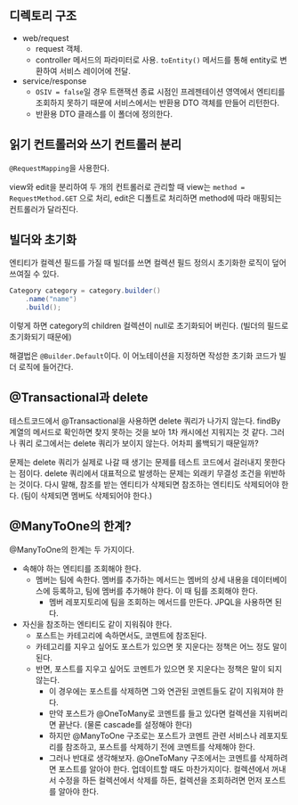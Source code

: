 ## 디렉토리 구조

- web/request
  - request 객체. 
  - controller 메서드의 파라미터로 사용. `toEntity()` 메서드를 통해 entity로 변환하여 서비스 레이어에 전달.
- service/response
  - `OSIV = false`일 경우 트랜잭션 종료 시점인 프레젠테이션 영역에서 엔티티를 조회하지 못하기 때문에 서비스에서는 반환용 DTO 객체를 만들어 리턴한다.
  - 반환용 DTO 클래스를 이 폴더에 정의한다.

## 읽기 컨트롤러와 쓰기 컨트롤러 분리

`@RequestMapping`을 사용한다.

view와 edit을 분리하여 두 개의 컨트롤러로 관리할 때 view는 `method = RequestMethod.GET` 으로 처리, edit은 디폴트로 처리하면 method에 따라 매핑되는 컨트롤러가 달라진다.


## 빌더와 초기화

엔티티가 컬렉션 필드를 가질 때 빌더를 쓰면 컬렉션 필드 정의시 초기화한 로직이 덮어쓰여질 수 있다.

```java
Category category = category.builder()
	.name("name")
	.build();
```
이렇게 하면 category의 children 컬렉션이 null로 초기화되어 버린다. (빌더의 필드로 초기화되기 때문에)

해결법은 `@Builder.Default`이다. 이 어노테이션을 지정하면 작성한 초기화 코드가 빌더 로직에 들어간다.


## @Transactional과 delete

테스트코드에서 @Transactional을 사용하면 delete 쿼리가 나가지 않는다.
findBy 계열의 메서드로 확인하면 찾지 못하는 것을 보아 1차 캐시에선 지워지는 것 같다.
그러나 쿼리 로그에서는 delete 쿼리가 보이지 않는다.
어차피 롤백되기 때문일까?

문제는 delete 쿼리가 실제로 나갈 때 생기는 문제를 테스트 코드에서 걸러내지 못한다는 점이다.
delete 쿼리에서 대표적으로 발생하는 문제는 외래키 무결성 조건을 위반하는 것이다.
다시 말해, 참조를 받는 엔티티가 삭제되면 참조하는 엔티티도 삭제되어야 한다. (팀이 삭제되면 멤버도 삭제되어야 한다.)

## @ManyToOne의 한계?

@ManyToOne의 한계는 두 가지이다.

- 속해야 하는 엔티티를 조회해야 한다.
  - 멤버는 팀에 속한다. 멤버를 추가하는 메서드는 멤버의 상세 내용을 데이터베이스에 등록하고, 팀에 멤버를 추가해야 한다. 이 때 팀를 조회해야 한다.
    - 멤버 레포지토리에 팀을 조회하는 메서드를 만든다. JPQL을 사용하면 된다.
- 자신을 참조하는 엔티티도 같이 지워줘야 한다.
  - 포스트는 카테고리에 속하면서도, 코멘트에 참조된다.
  - 카테고리를 지우고 싶어도 포스트가 있으면 못 지운다는 정책은 어느 정도 말이 된다.
  - 반면, 포스트를 지우고 싶어도 코멘트가 있으면 못 지운다는 정책은 말이 되지 않는다.
    -  이 경우에는 포스트를 삭제하면 그와 연관된 코멘트들도 같이 지워져야 한다.
    - 만약 포스트가 @OneToMany로 코멘트를 들고 있다면 컬렉션을 지워버리면 끝난다. (물론 cascade를 설정해야 한다)
    - 하지만 @ManyToOne 구조로는 포스트가 코멘트 관련 서비스나 레포지토리를 참조하고, 포스트를 삭제하기 전에 코멘트를 삭제해야 한다.
    - 그러나 반대로 생각해보자. @OneToMany 구조에서는 코멘트를 삭제하려면 포스트를 알아야 한다. 업데이트할 때도 마찬가지이다. 컬렉션에서 꺼내서 수정을 하든 컬렉션에서 삭제를 하든, 컬렉션을 조회하려면 먼저 포스트를 알아야 한다.

